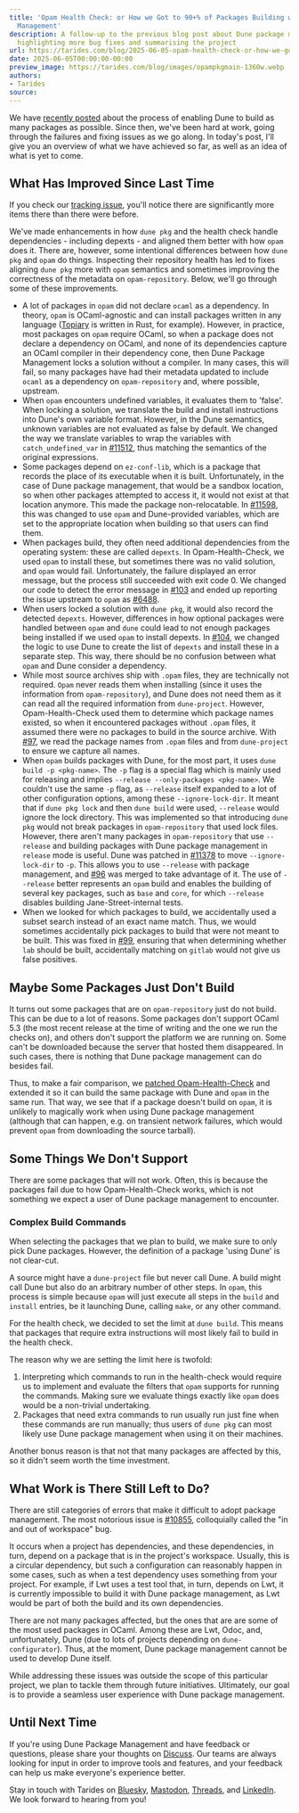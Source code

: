 ```yaml
---
title: 'Opam Health Check: or How we Got to 90+% of Packages Building with Dune Package
  Management'
description: A follow-up to the previous blog post about Dune package management,
  highlighting more bug fixes and summarising the project
url: https://tarides.com/blog/2025-06-05-opam-health-check-or-how-we-got-to-90-of-packages-building-with-dune-package-management
date: 2025-06-05T00:00:00-00:00
preview_image: https://tarides.com/blog/images/opampkgmain-1360w.webp
authors:
- Tarides
source:
---
```


<p>We have <a href="https://tarides.com/blog/2025-04-11-expanding-dune-package-management-to-the-rest-of-the-ecosystem/">recently
posted</a>
about the process of enabling Dune to build as many packages as possible. Since then,
we've been hard at work, going through the failures and fixing issues as we go
along. In today's post, I'll give you an overview of what we have achieved so
far, as well as an idea of what is yet to come.</p>
<h2>What Has Improved Since Last Time</h2>
<p>If you check our <a href="https://github.com/ocaml/dune/issues/11601">tracking issue</a>,
you'll notice there are significantly more items there than there were before.</p>
<p>We've made enhancements in how <code>dune pkg</code> and the health check handle
dependencies - including depexts - and aligned them better with how <code>opam</code>
does it. There are, however, some intentional differences between how <code>dune pkg</code> and <code>opam</code> do things. Inspecting their repository health has led
to fixes aligning <code>dune pkg</code> more with <code>opam</code> semantics and sometimes improving
the correctness of the metadata on <code>opam-repository</code>. Below, we'll go through some
of these improvements.</p>
<ul>
<li>A lot of packages in <code>opam</code> did not declare <code>ocaml</code> as a dependency. In
theory, <code>opam</code> is OCaml-agnostic and can install packages written in any
language (<a href="https://opam.ocaml.org/packages/topiary/">Topiary</a> is written in
Rust, for example). However, in practice, most packages on <code>opam</code> require
OCaml, so when a package does not declare a dependency on OCaml, and none of
its dependencies capture an OCaml compiler in their dependency cone, then
Dune Package Management locks a solution without a compiler. In many cases,
this will fail, so many packages have had their metadata updated to include
<code>ocaml</code> as a dependency on <code>opam-repository</code> and, where possible, upstream.</li>
<li>When <code>opam</code> encounters undefined variables, it evaluates them to 'false'.
When locking a solution, we translate the build and install instructions into
Dune's own variable format. However, in the Dune semantics, unknown variables
are not evaluated as false by default. We changed the way we translate
variables to wrap the variables with <code>catch_undefined_var</code> in
<a href="https://github.com/ocaml/dune/pull/11512">#11512</a>, thus matching the
semantics of the original expressions.</li>
<li>Some packages depend on <code>ez-conf-lib</code>, which is a package that records the
place of its executable when it is built. Unfortunately, in the case of Dune
package management, that would be a sandbox location, so when other packages
attempted to access it, it would not exist at that location anymore. This
made the package non-relocatable. In
<a href="https://github.com/ocaml/dune/issues/11598">#11598</a>, this was changed to use
<code>opam</code> and Dune-provided variables, which are set to the appropriate location
when building so that users can find them.</li>
<li>When packages build, they often need additional dependencies from the
operating system: these are called <code>depexts</code>. In Opam-Health-Check, we used
<code>opam</code> to install these, but sometimes there was no valid solution, and
<code>opam</code> would fail. Unfortunately, the failure displayed an error message, but
the process still succeeded with exit code 0. We changed our code to detect
the error message in
<a href="https://github.com/ocurrent/opam-health-check/pull/103">#103</a> and ended up
reporting the issue upstream to <code>opam</code> as
<a href="https://github.com/ocaml/opam/issues/6488">#6488</a>.</li>
<li>When users locked a solution with <code>dune pkg</code>, it would also record the
detected <code>depexts</code>. However, differences in how optional packages were
handled between <code>opam</code> and <code>dune</code> could lead to not enough packages being
installed if we used <code>opam</code> to install depexts. In
<a href="https://github.com/ocurrent/opam-health-check/pull/104">#104</a>, we changed
the logic to use Dune to create the list of <code>depexts</code> and install these in a
separate step. This way, there should be no confusion between what <code>opam</code> and
Dune consider a dependency.</li>
<li>While most source archives ship with <code>.opam</code> files, they are technically not
required. <code>Opam</code> never reads them when installing (since it uses the
information from <code>opam-repository</code>), and Dune does not need them as it can
read all the required information from <code>dune-project</code>. However,
Opam-Health-Check used them to determine which package names existed, so when
it encountered packages without <code>.opam</code> files, it assumed there were no
packages to build in the source archive. With
<a href="https://github.com/ocurrent/opam-health-check/pull/97">#97</a>, we read the
package names from <code>.opam</code> files and from <code>dune-project</code> to ensure we capture
all names.</li>
<li>When <code>opam</code> builds packages with Dune, for the most part, it uses <code>dune build -p &lt;pkg-name&gt;</code>. The <code>-p</code> flag is a special flag which is mainly used for
releasing and implies <code>--release --only-packages &lt;pkg-name&gt;</code>. We couldn't use
the same <code>-p</code> flag, as <code>--release</code> itself expanded to a lot of other
configuration options, among these <code>--ignore-lock-dir</code>. It meant that if
<code>dune pkg lock</code> and then <code>dune build</code> were used, <code>--release</code> would ignore the
lock directory. This was implemented so that introducing <code>dune pkg</code> would not
break packages in <code>opam-repository</code> that used lock files. However, there
aren't many packages in <code>opam-repository</code> that use <code>--release</code> and building
packages with Dune package management in <code>release</code> mode is useful. Dune was
patched in <a href="https://github.com/ocaml/dune/pull/11378">#11378</a> to move
<code>--ignore-lock-dir</code> to <code>-p</code>. This allows you to use <code>--release</code> with package
management, and <a href="https://github.com/ocurrent/opam-health-check/pull/96">#96</a>
was merged to take advantage of it. The use of <code>--release</code> better represents
an <code>opam</code> build and enables the building of several key packages, such as
<code>base</code> and <code>core</code>, for which <code>--release</code> disables building
Jane-Street-internal tests.</li>
<li>When we looked for which packages to build, we accidentally used a subset
search instead of an exact name match. Thus, we would sometimes accidentally
pick packages to build that were not meant to be built. This was fixed in
<a href="https://github.com/ocurrent/opam-health-check/pull/99">#99</a>, ensuring that
when determining whether <code>lab</code> should be built, accidentally matching on
<code>gitlab</code> would not give us false positives.</li>
</ul>
<h2>Maybe Some Packages Just Don't Build</h2>
<p>It turns out some packages that are on <code>opam-repository</code> just do not build.
This can be due to a lot of reasons. Some packages don't support OCaml 5.3 (the
most recent release at the time of writing and the one we run the checks on),
and others don't support the platform we are running on. Some can't be
downloaded because the server that hosted them disappeared. In such cases,
there is nothing that Dune package management can do besides fail.</p>
<p>Thus, to make a fair comparison, we <a href="https://github.com/ocurrent/opam-health-check/pull/95">patched
Opam-Health-Check</a> and
extended it so it can build the same package with Dune and <code>opam</code> in the same
run. That way, we see that if a package doesn't build on <code>opam</code>, it is
unlikely to magically work when using Dune package management (although that
can happen, e.g. on transient network failures, which would prevent <code>opam</code> from
downloading the source tarball).</p>
<h2>Some Things We Don't Support</h2>
<p>There are some packages that will not work. Often, this is because the packages
fail due to how Opam-Health-Check works, which is not something we expect a
user of Dune package management to encounter.</p>
<h3>Complex Build Commands</h3>
<p>When selecting the packages that we plan to build, we make sure to only pick
Dune packages. However, the definition of a package 'using Dune' is not
clear-cut.</p>
<p>A source might have a <code>dune-project</code> file but never call Dune. A build might
call Dune but also do an arbitrary number of other steps. In <code>opam</code>, this
process is simple because <code>opam</code> will just execute all steps in the <code>build</code> and
<code>install</code> entries, be it launching Dune, calling <code>make</code>, or any other command.</p>
<p>For the health check, we decided to set the limit at <code>dune build</code>. This means
that packages that require extra instructions will most likely fail to build in
the health check.</p>
<p>The reason why we are setting the limit here is twofold:</p>
<ol>
<li>Interpreting which commands to run in the health-check would require us to
implement and evaluate the filters that <code>opam</code> supports for running the
commands. Making sure we evaluate things exactly like <code>opam</code> does would be a
non-trivial undertaking.</li>
<li>Packages that need extra commands to run usually run just fine when these
commands are run manually; thus users of <code>dune pkg</code> can most likely use Dune
package management when using it on their machines.</li>
</ol>
<p>Another bonus reason is that not that many packages are affected by this, so it
didn't seem worth the time investment.</p>
<h2>What Work is There Still Left to Do?</h2>
<p>There are still categories of errors that make it difficult to adopt package
management. The most notorious issue is
<a href="https://github.com/ocaml/dune/issues/10855">#10855</a>, colloquially called the
"in and out of workspace" bug.</p>
<p>It occurs when a project has dependencies, and these dependencies, in turn,
depend on a package that is in the project's workspace. Usually, this is a
circular dependency, but such a configuration can reasonably happen in some
cases, such as when a test dependency uses something from your project. For
example, if Lwt uses a test tool that, in turn, depends on Lwt, it is currently
impossible to build it with Dune package management, as Lwt would be part of
both the build and its own dependencies.</p>
<p>There are not many packages affected, but the ones that are are some of the
most used packages in OCaml. Among these are Lwt, Odoc, and, unfortunately,
Dune (due to lots of projects depending on <code>dune-configurator</code>). Thus, at the
moment, Dune package management cannot be used to develop Dune itself.</p>
<p>While addressing these issues was outside the scope of this particular project,
we plan to tackle them through future initiatives. Ultimately, our goal is to
provide a seamless user experience with Dune package management.</p>
<h2>Until Next Time</h2>
<p>If you're using Dune Package Management and have feedback or questions, please
share your thoughts on <a href="https://discuss.ocaml.org">Discuss</a>. Our teams are
always looking for input in order to improve tools and features, and your
feedback can help us make everyone's experience better.</p>
<p>Stay in touch with Tarides on <a href="https://bsky.app/profile/tarides.com">Bluesky</a>,
<a href="https://mastodon.social/@tarides">Mastodon</a>,
<a href="https://www.threads.net/@taridesltd">Threads</a>, and
<a href="https://www.linkedin.com/company/tarides">LinkedIn</a>. We look forward to
hearing from you!</p>

